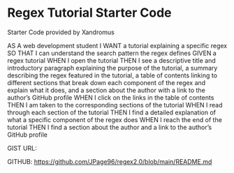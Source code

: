 # Regex Tutorial Starter Code

Starter Code provided by Xandromus

AS A web development student
I WANT a tutorial explaining a specific regex
SO THAT I can understand the search pattern the regex defines
GIVEN a regex tutorial
WHEN I open the tutorial
THEN I see a descriptive title and introductory paragraph explaining the purpose of the tutorial, a summary describing the regex featured in the tutorial, a table of contents linking to different sections that break down each component of the regex and explain what it does, and a section about the author with a link to the author’s GitHub profile
WHEN I click on the links in the table of contents
THEN I am taken to the corresponding sections of the tutorial
WHEN I read through each section of the tutorial
THEN I find a detailed explanation of what a specific component of the regex does
WHEN I reach the end of the tutorial
THEN I find a section about the author and a link to the author’s GitHub profile

GIST URL: <script src="https://gist.github.com/JPage96/610b19f033c830da4b1954f1a67fb56b.js"></script>

GITHUB: https://github.com/JPage96/regex2.0/blob/main/README.md
